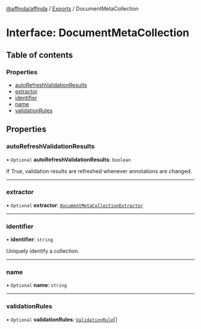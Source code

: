 [@affinda/affinda](../README.md) / [Exports](../modules.md) / DocumentMetaCollection

# Interface: DocumentMetaCollection

## Table of contents

### Properties

- [autoRefreshValidationResults](DocumentMetaCollection.md#autorefreshvalidationresults)
- [extractor](DocumentMetaCollection.md#extractor)
- [identifier](DocumentMetaCollection.md#identifier)
- [name](DocumentMetaCollection.md#name)
- [validationRules](DocumentMetaCollection.md#validationrules)

## Properties

### autoRefreshValidationResults

• `Optional` **autoRefreshValidationResults**: `boolean`

If True, validation results are refreshed whenever annotations are changed.

___

### extractor

• `Optional` **extractor**: [`DocumentMetaCollectionExtractor`](DocumentMetaCollectionExtractor.md)

___

### identifier

• **identifier**: `string`

Uniquely identify a collection.

___

### name

• `Optional` **name**: `string`

___

### validationRules

• `Optional` **validationRules**: [`ValidationRule`](ValidationRule.md)[]
